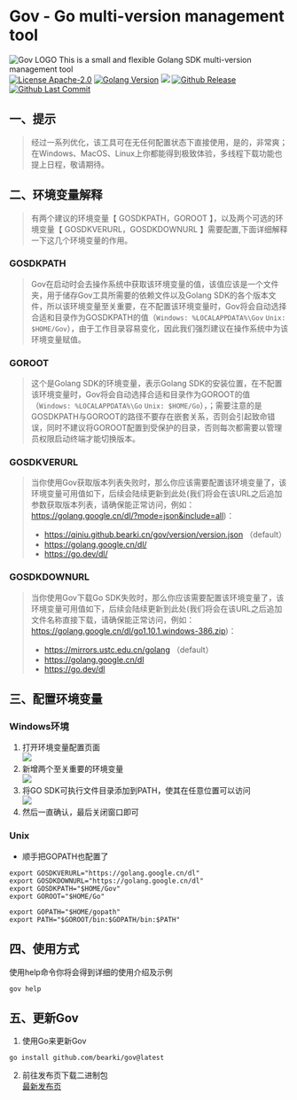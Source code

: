 # Gov - Go multi-version management tool
![Gov LOGO](https://qiniu.github.bearki.cn/gov/Gov-Logo.svg)
This is a small and flexible Golang SDK multi-version management tool   
[![License Apache-2.0](https://img.shields.io/badge/license-Apache--2.0-yellow)](https://www.apache.org/licenses/LICENSE-2.0)
[![Golang Version](https://img.shields.io/github/go-mod/go-version/bearki/gov?filename=go.mod)](https://go.dev/dl)
![](https://img.shields.io/badge/platform-windows%20%7C%20macos%20%7C%20linux-orange)
[![Github Release](https://img.shields.io/github/v/release/bearki/gov)](https://github.com/bearki/gov/releases)
[![Github Last Commit](https://img.shields.io/github/last-commit/bearki/gov)](https://github.com/bearki/gov/commits/main)

## 一、提示
> 经过一系列优化，该工具可在无任何配置状态下直接使用，是的，非常爽；在Windows、MacOS、Linux上你都能得到极致体验，多线程下载功能也提上日程，敬请期待。

## 二、环境变量解释
> 有两个建议的环境变量【 GOSDKPATH，GOROOT 】，以及两个可选的环境变量【 GOSDKVERURL，GOSDKDOWNURL 】需要配置,下面详细解释一下这几个环境变量的作用。

### GOSDKPATH
> Gov在启动时会去操作系统中获取该环境变量的值，该值应该是一个文件夹，用于储存Gov工具所需要的依赖文件以及Golang SDK的各个版本文件，所以该环境变量至关重要，在不配置该环境变量时，Gov将会自动选择合适和目录作为GOSDKPATH的值（`Windows: %LOCALAPPDATA%\Gov` `Unix: $HOME/Gov`），由于工作目录容易变化，因此我们强烈建议在操作系统中为该环境变量赋值。

### GOROOT
> 这个是Golang SDK的环境变量，表示Golang SDK的安装位置，在不配置该环境变量时，Gov将会自动选择合适和目录作为GOROOT的值（`Windows: %LOCALAPPDATA%\Go` `Unix: $HOME/Go`），；需要注意的是GOSDKPATH与GOROOT的路径不要存在嵌套关系，否则会引起致命错误，同时不建议将GOROOT配置到受保护的目录，否则每次都需要以管理员权限启动终端才能切换版本。

### GOSDKVERURL
> 当你使用Gov获取版本列表失败时，那么你应该需要配置该环境变量了，该环境变量可用值如下，后续会陆续更新到此处(我们将会在该URL之后追加参数获取版本列表，请确保能正常访问，例如：https://golang.google.cn/dl/?mode=json&include=all)：
> * https://qiniu.github.bearki.cn/gov/version/version.json （default）
> * https://golang.google.cn/dl/
> * https://go.dev/dl/

### GOSDKDOWNURL
> 当你使用Gov下载Go SDK失败时，那么你应该需要配置该环境变量了，该环境变量可用值如下，后续会陆续更新到此处(我们将会在该URL之后追加文件名称直接下载，请确保能正常访问，例如：https://golang.google.cn/dl/go1.10.1.windows-386.zip)：
> * https://mirrors.ustc.edu.cn/golang （default）
> * https://golang.google.cn/dl
> * https://go.dev/dl

## 三、配置环境变量
### Windows环境 
1. 打开环境变量配置页面   
![](https://qiniu.github.bearki.cn/gov/gov-windows-env-1.png)  
2. 新增两个至关重要的环境变量  
![](https://qiniu.github.bearki.cn/gov/gov-windows-env-2.png)  
3. 将GO SDK可执行文件目录添加到PATH，使其在任意位置可以访问  
![](https://qiniu.github.bearki.cn/gov/gov-windows-env-3.png)  
4. 然后一直确认，最后关闭窗口即可  
  
### Unix
* 顺手把GOPATH也配置了
```shell
export GOSDKVERURL="https://golang.google.cn/dl"
export GOSDKDOWNURL="https://golang.google.cn/dl"
export GOSDKPATH="$HOME/Gov"
export GOROOT="$HOME/Go"

export GOPATH="$HOME/gopath"
export PATH="$GOROOT/bin:$GOPATH/bin:$PATH"
```

## 四、使用方式
使用help命令你将会得到详细的使用介绍及示例
```shell
gov help
```

## 五、更新Gov
1. 使用Go来更新Gov
```shell
go install github.com/bearki/gov@latest
```
2. 前往发布页下载二进制包  
[最新发布页](https://github.com/bearki/gov/releases)
